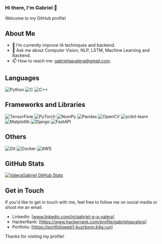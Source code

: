 ### Hi there, I'm Gabriel 👋

Welcome to my GitHub profile! 

## About Me 

- 🌱 I’m currently improve IA techniques and backend.
- 💬 Ask me about Computer Vision, NLP, LSTM, Machine Learning and Backend.
- 📫 How to reach me: gabrielgavalera@gmail.com.

## Languages

![Python](https://img.shields.io/badge/-Python-blue?style=flat-square&logo=python)
![C](https://img.shields.io/badge/-C-blue?style=flat-square&logo=c)
![C++](https://img.shields.io/badge/-C++-blue?style=flat-square&logo=c%2B%2B)

## Frameworks and Libraries

![TensorFlow](https://img.shields.io/badge/-TensorFlow-orange?style=flat-square&logo=tensorflow)
![PyTorch](https://img.shields.io/badge/-PyTorch-orange?style=flat-square&logo=pytorch)
![NumPy](https://img.shields.io/badge/-NumPy-orange?style=flat-square&logo=numpy)
![Pandas](https://img.shields.io/badge/-Pandas-orange?style=flat-square&logo=pandas)
![OpenCV](https://img.shields.io/badge/-OpenCV-orange?style=flat-square&logo=opencv)
![scikit-learn](https://img.shields.io/badge/-scikit--learn-orange?style=flat-square&logo=scikit-learn)
![Matplotlib](https://img.shields.io/badge/-Matplotlib-orange?style=flat-square&logo=matplotlib)
![Django](https://img.shields.io/badge/-Django-orange?style=flat-square&logo=django)
![FastAPI](https://img.shields.io/badge/-FastAPI-orange?style=flat-square&logo=fastapi)

## Others 

![Git](https://img.shields.io/badge/-Git-black?style=flat-square&logo=git)
![Docker](https://img.shields.io/badge/-Docker-black?style=flat-square&logo=docker)
![AWS](https://img.shields.io/badge/-AWS-black?style=flat-square&logo=amazon-aws)

## GitHub Stats

[![ValeraGabriel GitHub Stats](https://github-readme-stats.vercel.app/api?username=valeragabriel&show_icons=true&theme=radical)](https://github.com/valeragabriel)

## Get in Touch

If you'd like to get in touch with me, feel free to follow me on social media or shoot me an email.

- LinkedIn: [www.linkedin.com/in/gabriel-g-a-valera]
- HackerRank: [https://www.hackerrank.com/profile/gabrielgavalera]
- Portfolio: [https://portfolioweb1-kuzrbxnn.b4a.run]

  
Thanks for visiting my profile! 
